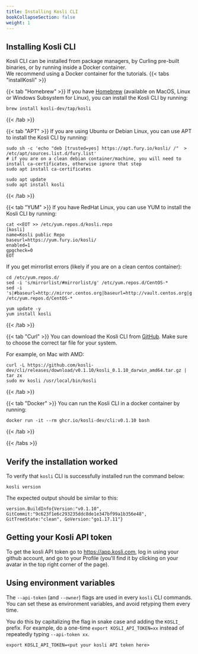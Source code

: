 ```yaml
---
title: Installing Kosli CLI
bookCollapseSection: false
weight: 1
---
```



## Installing Kosli CLI

Kosli CLI can be installed from package managers, 
by Curling pre-built binaries, or by running inside a Docker container.  
We recommend using a Docker container for the tutorials.
{{< tabs "installKosli" >}}

{{< tab "Homebrew" >}}
If you have [Homebrew](https://brew.sh/) (available on MacOS, Linux or Windows Subsystem for Linux), 
you can install the Kosli CLI by running: 

```shell {.command}
brew install kosli-dev/tap/kosli
```
{{< /tab >}}

{{< tab "APT" >}}
If you are using Ubuntu or Debian Linux, you can use APT to install the Kosli CLI by running:
```shell {.command}
sudo sh -c 'echo "deb [trusted=yes] https://apt.fury.io/kosli/ /"  > /etc/apt/sources.list.d/fury.list'
# if you are on a clean debian container/machine, you will need to install ca-certificates, otherwise ignore that step
sudo apt install ca-certificates

sudo apt update
sudo apt install kosli
```
{{< /tab >}}

{{< tab "YUM" >}}
If you have RedHat Linux, you can use YUM to install the Kosli CLI by running:
```shell {.command}
cat <<EOT >> /etc/yum.repos.d/kosli.repo
[kosli]
name=Kosli public Repo
baseurl=https://yum.fury.io/kosli/
enabled=1
gpgcheck=0
EOT
```
If you get mirrorlist errors (likely if you are on a clean centos container):

```shell {.command}
cd /etc/yum.repos.d/
sed -i 's/mirrorlist/#mirrorlist/g' /etc/yum.repos.d/CentOS-*
sed -i 's|#baseurl=http://mirror.centos.org|baseurl=http://vault.centos.org|g' /etc/yum.repos.d/CentOS-*
```

```shell {.command}
yum update -y
yum install kosli
```
{{< /tab >}}

{{< tab "Curl" >}}
You can download the Kosli CLI from [GitHub](https://github.com/kosli-dev/cli/releases).
Make sure to choose the correct tar file for your system.

For example, on Mac with AMD:
```shell {.command}
curl -L https://github.com/kosli-dev/cli/releases/download/v0.1.10/kosli_0.1.10_darwin_amd64.tar.gz | tar zx
sudo mv kosli /usr/local/bin/kosli
```
{{< /tab >}}

{{< tab "Docker" >}}
You can run the Kosli CLI in a docker container by running:
```shell {.command}
docker run -it --rm ghcr.io/kosli-dev/cli:v0.1.10 bash
```
{{< /tab >}}


{{< /tabs >}}

## Verify the installation worked

To verify that `kosli` CLI is successfully installed run the command below:
```shell {.command}
kosli version
```
The expected output should be similar to this:
```
version.BuildInfo{Version:"v0.1.10", GitCommit:"9c623f1e6c293235ddc8de1e347bf99a1b356e48", GitTreeState:"clean", GoVersion:"go1.17.11"}
```

## Getting your Kosli API token

<!-- Put this in a separate page? -->
<!-- Add screen shot here? -->

To get the kosli API token go to https://app.kosli.com, log in using your github account, and go to your Profile (you'll find it by clicking on your avatar in the top right corner of the page).

## Using environment variables

<!-- Put this in a separate page? -->

The `--api-token` (and `--owner`) flags are used in every `kosli` CLI commands.
You can set these as environment variables, and avoid retyping them every time.

You do this by capitalizing the flag in snake case and adding the `KOSLI_` prefix.
For example, do a one-time `export KOSLI_API_TOKEN=xx` instead of
repeatedly typing `--api-token xx`.

```shell
export KOSLI_API_TOKEN=<put your kosli API token here>
```



